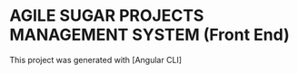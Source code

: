 # AGILE SUGAR PROJECTS MANAGEMENT SYSTEM (Front End)

This project was generated with [Angular CLI]




